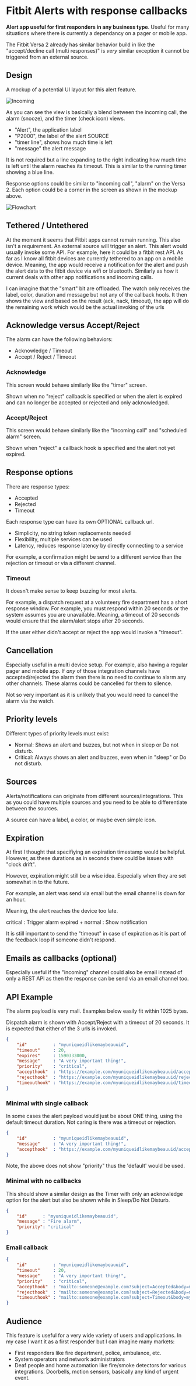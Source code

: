 # Fitbit Alerts with response callbacks

**Alert app useful for first responders in any business type**. Useful for many situations where there is currently a dependancy on a pager or mobile app.

The Fitbit Versa 2 already has similar behavior build in like the "accept/decline call (multi responses)" is *very* similar exception it cannot be triggered from an external source.

## Design

A mockup of a potential UI layout for this alert feature.

![Incoming](fitbit_alert.jpg)

As you can see the view is basically a blend between the incoming call, the alarm (snooze), and the timer (check icon) views.

- "Alert", the application label
- "P2000", the label of the alert SOURCE
- "timer line", shows how much time is left
- "message" the alert message

It is not required but a line expanding to the right indicating how much time is left until the alarm reaches its timeout. This is similar to the running timer showing a blue line.

Response options could be similar to "incoming call", "alarm" on the Versa 2. Each option could be a corner in the screen as shown in the mockup above.

![Flowchart](flow.png)

## Tethered / Untethered

At the moment it seems that Fitbit apps cannot remain running. This also isn't a requirement. An external source will trigger an alert. This alert would usually invoke some API. For example, here it could be a fitbit rest API. As far as I know all fitbit devices are currently tethered to an app on a mobile device. Meaning, the app would receive a notification for the alert and push the alert data to the fitbit device via wifi or bluetooth. Similarly as how it current deals with other app notifications and incoming calls.

I can imagine that the "smart" bit are offloaded. The watch only receives the label, color, duration and message but not any of the callback hools. It then shows the view and based on the result (ack, nack, timeout), the app will do the remaining work which would be the actual invoking of the urls

## Acknowledge versus Accept/Reject

The alarm can have the following behaviors:

- Acknowledge / Timeout
- Accept / Reject / Timeout

### Acknowledge

This screen would behave similarly like the "timer" screen.

Shown when no "reject" callback is specified or when the alert is expired and can no longer be accepted or rejected and only acknowledged.

### Accept/Reject

This screen would behave similarly like the "incoming call" and "scheduled alarm" screen.

Shown when "reject" a callback hook is specified and the alert not yet expired.

## Response options

There are response types:

- Accepted
- Rejected
- Timeout

Each response type can have its own OPTIONAL callback url.

- Simplicity, no string token replacements needed
- Flexibility, multiple services can be used
- Latency, reduces response latency by directly connecting to a service

For example, a confirmation might be send to a different service than the rejection or timeout or via a different channel.

### Timeout

It doesn't make sense to keep buzzing for most alerts.

For example, a dispatch request at a volunteery fire department has a short response window. For example, you must respond within 20 seconds or the system assumes you are unavailable. Meaning, a timeout of 20 seconds would ensure that the alarm/alert stops after 20 seconds.

If the user either didn't accept or reject the app would invoke a "timeout".

## Cancellation

Especially useful in a multi device setup. For example, also having a regular pager and mobile app. If *any* of those integration channels have accepted/rejected the alarm then there is no need to continue to alarm any other channels. These alarms could be cancelled for them to silence.

Not so very important as it is unlikely that you would need to cancel the alarm via the watch.

## Priority levels

Different types of priority levels must exist:

- Normal: Shows an alert and buzzes, but not when in sleep or Do not disturb.
- Critical:  Always shows an alert and buzzes, even when in "sleep" or Do not disturb.

## Sources

Alerts/notifications can originate from different sources/integrations. This as you could have multiple sources and you need to be able to differentiate between the sources.

A source can have a label, a color, or maybe even simple icon.

## Expiration

At first I thought that specifiying an expiration timestamp would be helpful. However, as these durations as in seconds there could be issues with "clock drift".

However, expiration might still be a wise idea. Especially when they are set somewhat in to the future.

For example, an alert was send via email but the email channel is down for an hour.

Meaning, the alert reaches the device too late.

critical : Trigger alarm
expired + normal : Show notification

It is still important to send the "timeout" in case of expiration as it is part of the feedback loop if someone didn't respond.

## Emails as callbacks (optional)

Especially useful if the "incoming" channel could also be email instead of only a REST API as then the response can be send via an email channel too.

## API Example

The alarm payload is very mall. Examples below easily fit within 1025 bytes.

Dispatch alarm is shown with Accept/Reject with a timeout of 20 seconds. It is expected that either of the 3 urls is invoked.

```json
{
    "id"          : "myuniqueidlikemaybeauuid",
    "timeout"     : 20,
    "expires"     : 1590333000,
    "message"     : "A very important thing!",
    "priority"    : "critical",
    "accepthook"  : "https://example.com/myuniqueidlikemaybeauuid/accepted",
    "rejecthook"  : "https://example.com/myuniqueidlikemaybeauuid/rejected",
    "timeouthook" : "https://example.com/myuniqueidlikemaybeauuid/timeout"
}
```

### Minimal with single callback

In some cases the alert payload would just be about ONE thing, using the default timeout duration. Not caring is there was a timeout or rejection.

```json
{
    "id"          : "myuniqueidlikemaybeauuid",
    "message"     : "A very important thing!",
    "accepthook"  : "https://example.com/myuniqueidlikemaybeauuid/accepted"
}
```
Note, the above does not show "priority" thus the 'default' would be used.

### Minimal with no callbacks

This should show a similar design as the Timer with only an acknowledge option for the alert but also be shown while in Sleep/Do Not Disturb.

```json
{
    "id"      : "myuniqueidlikemaybeauuid",
    "message" : "Fire alarm",
    "priority": "critical"
}
```

### Email callback

```json
{
    "id"          : "myuniqueidlikemaybeauuid",
    "timeout"     : 20,
    "message"     : "A very important thing!",
    "priority"    : "critical",
    "accepthook"  : "mailto:someone@example.com?subject=Accepted&body=myuniqueidlikemaybeauuid",
    "rejecthook"  : "mailto:someone@example.com?subject=Rejected&body=myuniqueidlikemaybeauuid",
    "timeouthook" : "mailto:someone@example.com?subject=Timeout&body=myuniqueidlikemaybeauuid"
}
```

## Audience

This feature is useful for a very wide variety of users and applications. In my case I want it as a first responder but I can imagine many markets:

- First responders like fire department, police, ambulance, etc.
- System operators and network administrators
- Deaf people and home automation like fire/smoke detectors for various integrations. Doorbells, motion sensors, basically any kind of urgent event.



